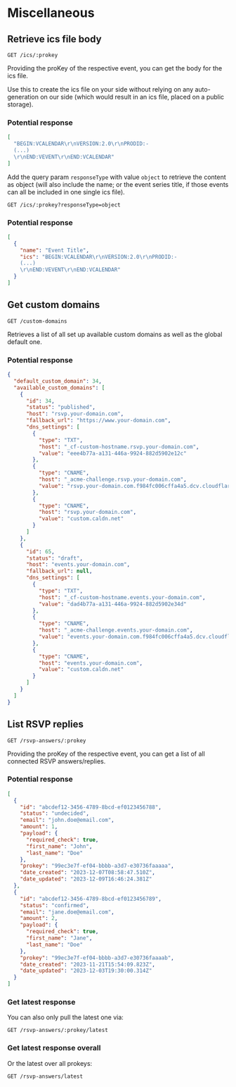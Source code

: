 # Miscellaneous

## Retrieve ics file body

```
GET /ics/:prokey
```

Providing the proKey of the respective event, you can get the body for the ics file.

Use this to create the ics file on your side without relying on any auto-generation on our side (which would result in an ics file, placed on a public storage).

### Potential response

```json
[
  "BEGIN:VCALENDAR\r\nVERSION:2.0\r\nPRODID:-
  (...)
  \r\nEND:VEVENT\r\nEND:VCALENDAR"
]
```

Add the query param `responseType` with value `object` to retrieve the content as object (will also include the name; or the event series title, if those events can all be included in one single ics file).

```
GET /ics/:prokey?responseType=object
```

### Potential response

```json
[
  {
    "name": "Event Title",
    "ics": "BEGIN:VCALENDAR\r\nVERSION:2.0\r\nPRODID:-
    (...)
    \r\nEND:VEVENT\r\nEND:VCALENDAR"
  }
]
```

## Get custom domains

```
GET /custom-domains
```

Retrieves a list of all set up available custom domains as well as the global default one.

### Potential response

```json
{
  "default_custom_domain": 34,
  "available_custom_domains": [
    {
      "id": 34,
      "status": "published",
      "host": "rsvp.your-domain.com",
      "fallback_url": "https://www.your-domain.com",
      "dns_settings": [
        {
          "type": "TXT",
          "host": "_cf-custom-hostname.rsvp.your-domain.com",
          "value": "eee4b77a-a131-446a-9924-882d5902e12c"
        },
        {
          "type": "CNAME",
          "host": "_acme-challenge.rsvp.your-domain.com",
          "value": "rsvp.your-domain.com.f984fc006cffa4a5.dcv.cloudflare.com"
        },
        {
          "type": "CNAME",
          "host": "rsvp.your-domain.com",
          "value": "custom.caldn.net"
        }
      ]
    },
    {
      "id": 65,
      "status": "draft",
      "host": "events.your-domain.com",
      "fallback_url": null,
      "dns_settings": [
        {
          "type": "TXT",
          "host": "_cf-custom-hostname.events.your-domain.com",
          "value": "dad4b77a-a131-446a-9924-882d5902e34d"
        },
        {
          "type": "CNAME",
          "host": "_acme-challenge.events.your-domain.com",
          "value": "events.your-domain.com.f984fc006cffa4a5.dcv.cloudflare.com"
        },
        {
          "type": "CNAME",
          "host": "events.your-domain.com",
          "value": "custom.caldn.net"
        }
      ]
    }
  ]
}
```

## List RSVP replies

```
GET /rsvp-answers/:prokey
```

Providing the proKey of the respective event, you can get a list of all connected RSVP answers/replies.

### Potential response

```json
[
  {
    "id": "abcdef12-3456-4789-8bcd-ef0123456788",
    "status": "undecided",
    "email": "john.doe@email.com",
    "amount": 1,
    "payload": {
      "required_check": true,
      "first_name": "John",
      "last_name": "Doe"
    },
    "prokey": "99ec3e7f-ef04-bbbb-a3d7-e30736faaaaa",
    "date_created": "2023-12-07T08:58:47.510Z",
    "date_updated": "2023-12-09T16:46:24.381Z"
  },
  {
    "id": "abcdef12-3456-4789-8bcd-ef0123456789",
    "status": "confirmed",
    "email": "jane.doe@email.com",
    "amount": 2,
    "payload": {
      "required_check": true,
      "first_name": "Jane",
      "last_name": "Doe"
    },
    "prokey": "99ec3e7f-ef04-bbbb-a3d7-e30736faaaab",
    "date_created": "2023-11-21T15:54:09.823Z",
    "date_updated": "2023-12-03T19:30:00.314Z"
  }
]
```

### Get latest response

You can also only pull the latest one via:

```
GET /rsvp-answers/:prokey/latest
```

### Get latest response overall

Or the latest over all prokeys:

```
GET /rsvp-answers/latest
```
